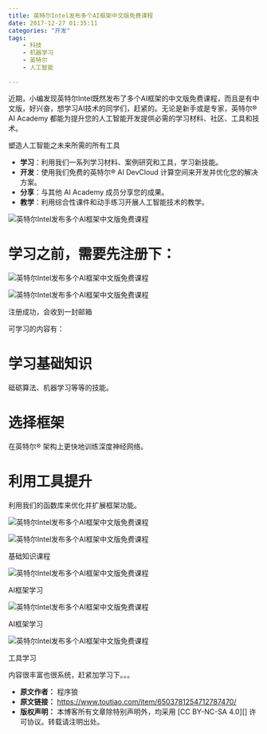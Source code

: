 ```yaml
---
title: 英特尔Intel发布多个AI框架中文版免费课程
date: 2017-12-27 01:35:11
categories: "开发"
tags:
	- 科技
	- 机器学习
	- 英特尔
	- 人工智能

---
```


近期，小编发现英特尔Intel既然发布了多个AI框架的中文版免费课程，而且是有中文版，好兴奋，想学习AI技术的同学们，赶紧的。无论是新手或是专家，英特尔® AI Academy 都能为提升您的人工智能开发提供必需的学习材料、社区、工具和技术。

塑造人工智能之未来所需的所有工具

 *  **学习**：利用我们一系列学习材料、案例研究和工具，学习新技能。
 *  **开发**：使用我们免费的英特尔® AI DevCloud 计算空间来开发并优化您的解决方案。
 *  **分享**：与其他 AI Academy 成员分享您的成果。
 *  **教学**：利用综合性课件和动手练习开展人工智能技术的教学。

![英特尔Intel发布多个AI框架中文版免费课程][Intel_AI]

# 学习之前，需要先注册下： #

![英特尔Intel发布多个AI框架中文版免费课程][Intel_AI 1]

![英特尔Intel发布多个AI框架中文版免费课程][Intel_AI 2]

注册成功，会收到一封邮箱

可学习的内容有：

# 学习基础知识 #

砥砺算法、机器学习等等的技能。

# 选择框架 #

在英特尔® 架构上更快地训练深度神经网络。

# 利用工具提升 #

利用我们的函数库来优化并扩展框架功能。

![英特尔Intel发布多个AI框架中文版免费课程][Intel_AI 3]

![英特尔Intel发布多个AI框架中文版免费课程][Intel_AI 4]

基础知识课程

![英特尔Intel发布多个AI框架中文版免费课程][Intel_AI 5]

AI框架学习

![英特尔Intel发布多个AI框架中文版免费课程][Intel_AI 6]

AI框架学习

![英特尔Intel发布多个AI框架中文版免费课程][Intel_AI 7]

工具学习

内容很丰富也很系统，赶紧加学习下。。。


[Intel_AI]: static/resources/crawler/AFZU-BRZI-BEER.jpg
[Intel_AI 1]: static/resources/crawler/MENB-6RBF-M26F.jpg
[Intel_AI 2]: static/resources/crawler/YJMJ-N32A-MENN.jpg
[Intel_AI 3]: static/resources/crawler/ZUZI-RM2E-BJJR.jpg
[Intel_AI 4]: static/resources/crawler/NVFV-UB6V-B2A2.jpg
[Intel_AI 5]: static/resources/crawler/EQYI-AEQF-QYMF.jpg
[Intel_AI 6]: static/resources/crawler/QIVF-RMU2-I2YM.jpg
[Intel_AI 7]: static/resources/crawler/IQEI-R3BF-FMQ3.jpg
 *  **原文作者：** 程序狼
 *  **原文链接：** https://www.toutiao.com/item/6503781254712787470/
 *  **版权声明：** 本博客所有文章除特别声明外，均采用 [CC BY-NC-SA 4.0][] 许可协议。转载请注明出处。
